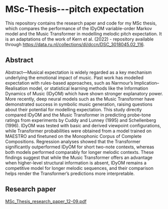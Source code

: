# MSc-Thesis---pitch expectation

This repository contains the research paper and code for my MSc thesis, which compares the performance of the IDyOM variable-order Markov model and the Music Transformer in modelling melodic pitch expectation. It is an adaptations of the work of Kern et al. (2022) - repository available through https://data.ru.nl/collections/di/dccn/DSC_3018045.02_116.

## Abstract

Abstract—Musical expectation is widely regarded as a key
mechanism underlying the emotional impact of music. Past work
has modelled expectation with rules-based approaches, such as
Narmour’s Implication–Realisation model, or statistical learning
methods like the Information Dynamics of Music (IDyOM) which
have shown stronger explanatory power. More recently, deep
neural models such as the Music Transformer have demonstrated
success in symbolic music generation, raising questions about
their potential for modelling expectation. This study directly
compared IDyOM and the Music Transformer in predicting
probe-tone ratings from experiments by Cuddy and Lunney
(1995) and Schellenberg (1996). IDyOM was tested with basic and
derived viewpoint configurations, while Transformer probabilities
were obtained from a model trained on MAESTRO and finetuned
on the Monophonic Corpus of Complete Compositions.
Regression analyses showed that the Transformer significantly
outperformed IDyOM for short two-note contexts, whereas both
models performed comparably for longer melodic contexts. These
findings suggest that while the Music Transformer offers an
advantage when higher-level structural information is absent,
IDyOM remains a competitive model for longer melodic sequences,
and their comparison helps render the Transformer’s
predictions more interpretable.

## Research paper

[MSc_Thesis_research_paper_12-09.pdf](https://github.com/user-attachments/files/22298095/MSc_Thesis_research_paper_12-09.pdf)
